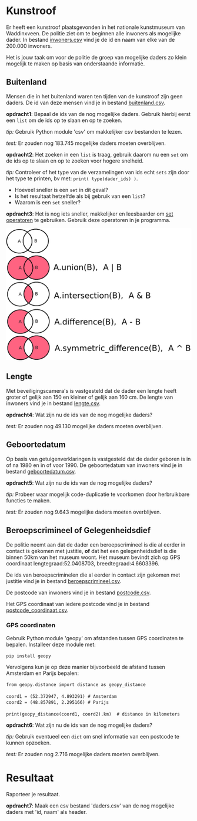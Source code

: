 # Kunstroof
Er heeft een kunstroof plaatsgevonden in het nationale kunstmuseum van
Waddinxveen. De politie ziet om te beginnen alle inwoners als
mogelijke dader. In bestand [inwoners.csv](inwoners.csv) vind je de
id en naam van elke van de 200.000 inwoners.

Het is jouw taak om voor de politie de groep van mogelijke daders zo
klein mogelijk te maken op basis van onderstaande informatie.


## Buitenland
Mensen die in het buitenland waren ten tijden van de kunstroof zijn
geen daders. De id van deze mensen vind je in bestand
[buitenland.csv](buitenland.csv).

**opdracht1**: Bepaal de ids van de nog mogelijke daders. Gebruik
hierbij eerst een `list` om de ids op te slaan en op te zoeken.

*tip:* Gebruik Python module 'csv' om makkelijker csv bestanden te lezen.

*test:* Er zouden nog 183.745 mogelijke daders moeten overblijven.

**opdracht2**: Het zoeken in een `list` is traag, gebruik daarom nu
een `set` om de ids op te slaan en op te zoeken voor hogere snelheid.

*tip:* Controleer of het type van de verzamelingen van ids echt `sets`
zijn door het type te printen, bv met: `print( type(dader_ids) )`.

- Hoeveel sneller is een `set` in dit geval?
- Is het resultaat hetzelfde als bij gebruik van een `list`?
- Waarom is een `set` sneller?

**opdracht3**: Het is nog iets sneller, makkelijker en leesbaarder om
[set operatoren](https://docs.python.org/3/tutorial/datastructures.html#sets)
te gebruiken. Gebruik deze operatoren in je programma.

![set_operators.png](set_operators.png)


## Lengte
Met beveiligingscamera's is vastgesteld dat de dader een lengte heeft
groter of gelijk aan 150 en kleiner of gelijk aan 160 cm. De lengte van
inwoners vind je in bestand [lengte.csv](lengte.csv).

**opdracht4**: Wat zijn nu de ids van de nog mogelijke daders?

*test:* Er zouden nog 49.130 mogelijke daders moeten overblijven.


## Geboortedatum
Op basis van getuigenverklaringen is vastgesteld dat de dader geboren
is in of na 1980 en in of voor 1990. De geboortedatum van inwoners vind
je in bestand [geboortedatum.csv](geboortedatum.csv).

**opdracht5**: Wat zijn nu de ids van de nog mogelijke daders?

*tip:* Probeer waar mogelijk code-duplicatie te voorkomen door
herbruikbare functies te maken.

*test:* Er zouden nog 9.643 mogelijke daders moeten overblijven.


## Beroepscrimineel of Gelegenheidsdief
De politie neemt aan dat de dader een beroepscrimineel is die al
eerder in contact is gekomen met justitie, **of** dat het een
gelegenheidsdief is die binnen 50km van het museum woont. Het museum
bevindt zich op GPS coordinaat lengtegraad:52.0408703,
breedtegraad:4.6603396.

De ids van beroepscriminelen die al eerder in contact zijn gekomen met
justitie vind je in bestand
[beroepscrimineel.csv](beroepscrimineel.csv).

De postcode van inwoners vind je in bestand
[postcode.csv](postcode.csv).

Het GPS coordinaat van iedere postcode vind je in bestand
[postcode_coordinaat.csv](postcode_coordinaat.csv).

### GPS coordinaten
Gebruik Python module 'geopy' om afstanden tussen GPS coordinaten te
bepalen. Installeer deze module met:

```
pip install geopy
```

Vervolgens kun je op deze manier bijvoorbeeld de afstand tussen
Amsterdam en Parijs bepalen:

```
from geopy.distance import distance as geopy_distance

coord1 = (52.372947, 4.893291) # Amsterdam
coord2 = (48.857891, 2.295166) # Parijs

print(geopy_distance(coord1, coord2).km)  # distance in kilometers
```

**opdracht6**: Wat zijn nu de ids van de nog mogelijke daders?

*tip:* Gebruik eventueel een `dict` om snel informatie van
een postcode te kunnen opzoeken.

*test:* Er zouden nog 2.716 mogelijke daders moeten overblijven.


# Resultaat
Raporteer je resultaat.

**opdracht7**: Maak een csv bestand 'daders.csv' van de nog mogelijke
daders met 'id, naam' als header.
